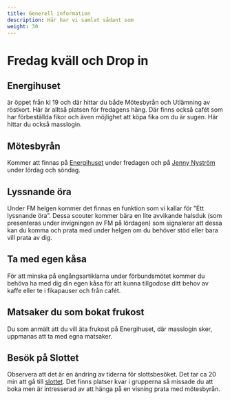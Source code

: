 ```yaml
---
title: Generell information
description: Här har vi samlat sådant som 
weight: 30
---
```


# Fredag kväll och Drop in

## Energihuset 
är öppet från kl 19 och där hittar du både Mötesbyrån och Utlämning av röstkort. Här är alltså platsen för fredagens häng. Där finns också cafét som har förbeställda fikor och även möjlighet att köpa fika om du är sugen. Här hittar du också masslogin.

## Mötesbyrån
Kommer att finnas på [Energihuset](https://maps.app.goo.gl/xo17vfZ6xmsgrMTg8) under fredagen och på [Jenny Nyström](https://maps.app.goo.gl/epAUGYb4mnmojXKy7) under lördag och söndag.

## Lyssnande öra 
Under FM helgen kommer det finnas en funktion som vi kallar för ”Ett lyssnande öra”. Dessa scouter kommer bära en lite avvikande halsduk (som presenteras under invigningen av FM på lördagen) som signalerar att dessa kan du komma och prata med under helgen om du behöver stöd eller bara vill prata av dig.

## Ta med egen kåsa
För att minska på engångsartiklarna under förbundsmötet kommer du behöva ha med dig din egen kåsa för att kunna tillgodose ditt behov av kaffe eller te i fikapauser och från cafét.

## Matsaker du som bokat frukost
Du som anmält att du vill äta frukost på Energihuset, där masslogin sker, uppmanas att ta med egna matsaker.

## Besök på Slottet
Observera att det är en ändring av tiderna för slottsbesöket. Det tar ca 20 min att gå till [slottet](https://maps.app.goo.gl/a1hNxaqhd48aRBXu6). Det finns platser kvar i grupperna så missade du att boka men är intresserad av att hänga på en visning prata med mötesbyrån.